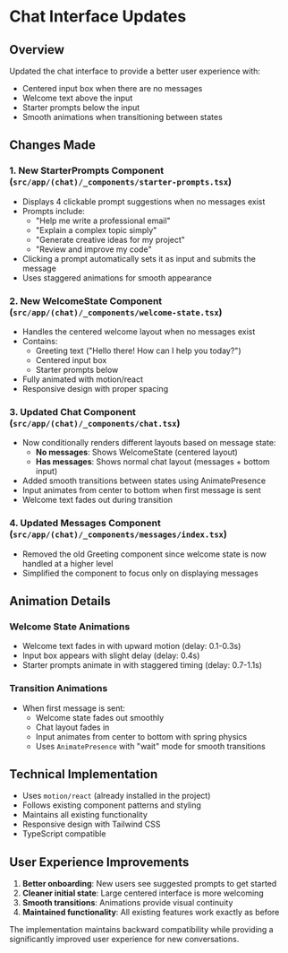 # Chat Interface Updates

## Overview
Updated the chat interface to provide a better user experience with:
- Centered input box when there are no messages
- Welcome text above the input
- Starter prompts below the input
- Smooth animations when transitioning between states

## Changes Made

### 1. New StarterPrompts Component (`src/app/(chat)/_components/starter-prompts.tsx`)
- Displays 4 clickable prompt suggestions when no messages exist
- Prompts include:
  - "Help me write a professional email"
  - "Explain a complex topic simply"
  - "Generate creative ideas for my project"  
  - "Review and improve my code"
- Clicking a prompt automatically sets it as input and submits the message
- Uses staggered animations for smooth appearance

### 2. New WelcomeState Component (`src/app/(chat)/_components/welcome-state.tsx`)
- Handles the centered welcome layout when no messages exist
- Contains:
  - Greeting text ("Hello there! How can I help you today?")
  - Centered input box
  - Starter prompts below
- Fully animated with motion/react
- Responsive design with proper spacing

### 3. Updated Chat Component (`src/app/(chat)/_components/chat.tsx`)
- Now conditionally renders different layouts based on message state:
  - **No messages**: Shows WelcomeState (centered layout)
  - **Has messages**: Shows normal chat layout (messages + bottom input)
- Added smooth transitions between states using AnimatePresence
- Input animates from center to bottom when first message is sent
- Welcome text fades out during transition

### 4. Updated Messages Component (`src/app/(chat)/_components/messages/index.tsx`)
- Removed the old Greeting component since welcome state is now handled at a higher level
- Simplified the component to focus only on displaying messages

## Animation Details

### Welcome State Animations
- Welcome text fades in with upward motion (delay: 0.1-0.3s)
- Input box appears with slight delay (delay: 0.4s)
- Starter prompts animate in with staggered timing (delay: 0.7-1.1s)

### Transition Animations
- When first message is sent:
  - Welcome state fades out smoothly
  - Chat layout fades in
  - Input animates from center to bottom with spring physics
  - Uses `AnimatePresence` with "wait" mode for smooth transitions

## Technical Implementation
- Uses `motion/react` (already installed in the project)
- Follows existing component patterns and styling
- Maintains all existing functionality
- Responsive design with Tailwind CSS
- TypeScript compatible

## User Experience Improvements
1. **Better onboarding**: New users see suggested prompts to get started
2. **Cleaner initial state**: Large centered interface is more welcoming
3. **Smooth transitions**: Animations provide visual continuity
4. **Maintained functionality**: All existing features work exactly as before

The implementation maintains backward compatibility while providing a significantly improved user experience for new conversations.